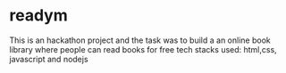 # readym
This is an hackathon project and the task was to build a an online book library where people can read books for free
tech stacks used: html,css, javascript and nodejs
